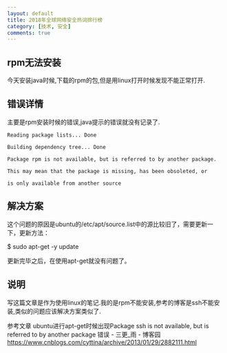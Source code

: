 ```yaml
---
layout: default
title: 2018年全球网络安全热词排行榜
category: [技术, 安全]
comments: true
---
```


## rpm无法安装
今天安装java时候,下载的rpm的包,但是用linux打开时候发现不能正常打开.



## 错误详情
主要是rpm安装时候的错误,java提示的错误就没有记录了.


```
Reading package lists... Done

Building dependency tree... Done

Package rpm is not available, but is referred to by another package.

This may mean that the package is missing, has been obsoleted, or

is only available from another source
```


## 解决方案

这个问题的原因是ubuntu的/etc/apt/source.list中的源比较旧了，需要更新一下，更新方法：

$ sudo apt-get -y update

更新完毕之后，在使用apt-get就没有问题了。


## 说明
写这篇文章是作为使用linux的笔记.我的是rpm不能安装,参考的博客是ssh不能安装,类似的问题应该解决方案类似了.

参考文章 
ubuntu进行apt-get时候出现Package ssh is not available, but is referred to by another package 错误 - 三更_雨 - 博客园
https://www.cnblogs.com/cyttina/archive/2013/01/29/2882111.html
